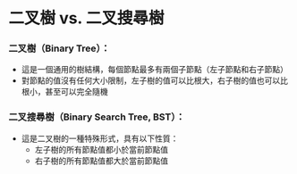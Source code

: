 # 二叉樹 vs. 二叉搜尋樹

### 二叉樹（Binary Tree）：

-   這是一個通用的樹結構，每個節點最多有兩個子節點（左子節點和右子節點）
-   對節點的值沒有任何大小限制，左子樹的值可以比根大，右子樹的值也可以比根小，甚至可以完全隨機

### 二叉搜尋樹（Binary Search Tree, BST）：

-   這是二叉樹的一種特殊形式，具有以下性質：
    -   左子樹的所有節點值都小於當前節點值
    -   右子樹的所有節點值都大於當前節點值
